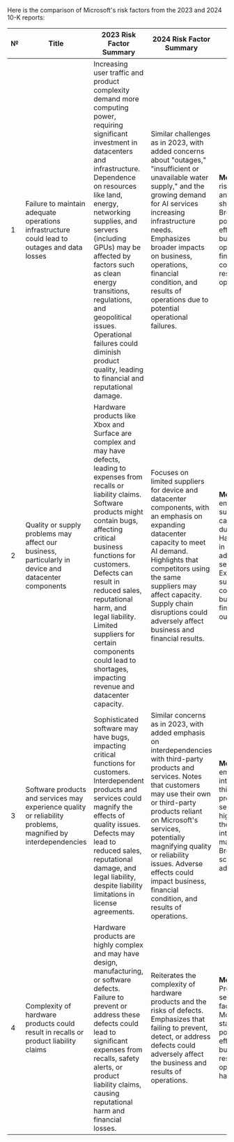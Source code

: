 Here is the comparison of Microsoft's risk factors from the 2023 and 2024 10-K reports:

| № | Title | 2023 Risk Factor Summary | 2024 Risk Factor Summary | Change |
|---|-------|--------------------------|--------------------------|--------|
| 1 | Failure to maintain adequate operations infrastructure could lead to outages and data losses | Increasing user traffic and product complexity demand more computing power, requiring significant investment in datacenters and infrastructure. Dependence on resources like land, energy, networking supplies, and servers (including GPUs) may be affected by factors such as clean energy transitions, regulations, and geopolitical issues. Operational failures could diminish product quality, leading to financial and reputational damage. | Similar challenges as in 2023, with added concerns about "outages," "insufficient or unavailable water supply," and the growing demand for AI services increasing infrastructure needs. Emphasizes broader impacts on business, operations, financial condition, and results of operations due to potential operational failures. | **Modified**: Added risks of outages and water supply shortages. Broadened potential adverse effects to include business, operations, financial condition, and results of operations. |
| 2 | Quality or supply problems may affect our business, particularly in device and datacenter components | Hardware products like Xbox and Surface are complex and may have defects, leading to expenses from recalls or liability claims. Software products might contain bugs, affecting critical business functions for customers. Defects can result in reduced sales, reputational harm, and legal liability. Limited suppliers for certain components could lead to shortages, impacting revenue and datacenter capacity. | Focuses on limited suppliers for device and datacenter components, with an emphasis on expanding datacenter capacity to meet AI demand. Highlights that competitors using the same suppliers may affect capacity. Supply chain disruptions could adversely affect business and financial results. | **Modified**: Shifted emphasis to supply chain and capacity issues due to AI demand. Hardware defects in devices are addressed separately. Expanded on how supply problems could affect business and financial outcomes. |
| 3 | Software products and services may experience quality or reliability problems, magnified by interdependencies | Sophisticated software may have bugs, impacting critical functions for customers. Interdependent products and services could magnify the effects of quality issues. Defects may lead to reduced sales, reputational damage, and legal liability, despite liability limitations in license agreements. | Similar concerns as in 2023, with added emphasis on interdependencies with third-party products and services. Notes that customers may use their own or third-party products reliant on Microsoft's services, potentially magnifying quality or reliability issues. Adverse effects could impact business, financial condition, and results of operations. | **Modified**: Added emphasis on interactions with third-party products and services, highlighting how these interdependencies may amplify risks. Broadened the scope of potential adverse effects. |
| 4 | Complexity of hardware products could result in recalls or product liability claims | Hardware products are highly complex and may have design, manufacturing, or software defects. Failure to prevent or address these defects could lead to significant expenses from recalls, safety alerts, or product liability claims, causing reputational harm and financial losses. | Reiterates the complexity of hardware products and the risks of defects. Emphasizes that failing to prevent, detect, or address defects could adversely affect the business and results of operations. | **Modified**: Presented as a separate risk factor in 2024. More explicitly states the potential adverse effects on business and results of operations due to hardware defects. |
